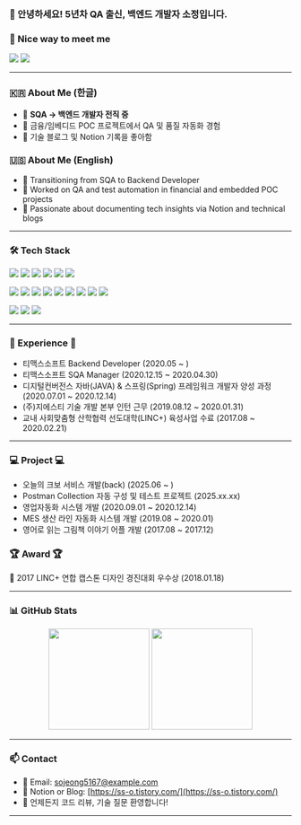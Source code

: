### 👋 안녕하세요! 5년차 QA 출신, 백엔드 개발자 <strong>소정</strong>입니다.

### 🤞 Nice way to meet me
<p>
  <a href="https://ss-o.tistory.com" target="_blank"><img src="https://img.shields.io/badge/Blog-181717?style=flat-square&logo=github&logoColor=white"/></a>
  <a href="sojeong5167@gmail.com" target="_blank"><img src="https://img.shields.io/badge/sojeong5167@gmail.com-EA4335?style=flat-square&logo=Gmail&logoColor=white"/></a>
</p>

---

### 🇰🇷 About Me (한글)

- 🎯 **SQA → 백엔드 개발자 전직 중**
- 🧪 금융/임베디드 POC 프로젝트에서 QA 및 품질 자동화 경험
- 📝 기술 블로그 및 Notion 기록을 좋아함

### 🇺🇸 About Me (English)

- 🎯 Transitioning from SQA to Backend Developer
- 🧪 Worked on QA and test automation in financial and embedded POC projects
- 📝 Passionate about documenting tech insights via Notion and technical blogs

---

### 🛠️ Tech Stack

<p>
  <img src="https://img.shields.io/badge/Java-007396?style=flat-square&logo=Java&logoColor=white"/>
  <img src="https://img.shields.io/badge/Spring%20Boot-6DB33F?style=flat-square&logo=Spring%20Boot&logoColor=white"/>
  <img src="https://img.shields.io/badge/Spring%20Batch-6DB33F?style=flat-square"/>
  <img src="https://img.shields.io/badge/MyBatis-6DB33F?style=flat-square"/> 
  <img src="https://img.shields.io/badge/JPA-59666C?style=flat-square"/> 
  <img src="https://img.shields.io/badge/Kafka-231F20?style=flat-square&logo=Apache%20Kafka&logoColor=white"/>
</p>
<p>
  <img src="https://img.shields.io/badge/Postman-FF6C37?style=flat-square&logo=Postman&logoColor=white"/>
  <img src="https://img.shields.io/badge/JMeter-D22128?style=flat-square&logo=Apache%20JMeter&logoColor=white"/>
  <img src="https://img.shields.io/badge/Maven-C71A36?style=flat-square&logo=Apache%20Maven&logoColor=white"/>
  <img src="https://img.shields.io/badge/Nexus-1E8CBE?style=flat-square"/>
  <img src="https://img.shields.io/badge/Docker-2496ED?style=flat-square&logo=Docker&logoColor=white"/>
  <img src="https://img.shields.io/badge/Jenkins-D24939?style=flat-square&logo=Jenkins&logoColor=white"/>
  <img src="https://img.shields.io/badge/GitHub%20Actions-2088FF?style=flat-square&logo=GitHub%20Actions&logoColor=white"/>
  <img src="https://img.shields.io/badge/Linux-FCC624?style=flat-square&logo=Linux&logoColor=black"/>
  <img src="https://img.shields.io/badge/Cloudtype-000000?style=flat-square"/>
</p>
<p>
  <img src="https://img.shields.io/badge/MySQL-4479A1?style=flat-square&logo=MySQL&logoColor=white"/>
  <img src="https://img.shields.io/badge/Oracle-F80000?style=flat-square&logo=Oracle&logoColor=white"/>
  <img src="https://img.shields.io/badge/DB2-003366?style=flat-square&logo=IBM&logoColor=white"/>
</p>

---

### 💪 Experience 💪
- 티맥스소프트 Backend Developer (2020.05 ~ )
- 티맥스소프트 SQA Manager (2020.12.15 ~ 2020.04.30)
- 디지털컨버전스 자바(JAVA) & 스프링(Spring) 프레임워크 개발자 양성 과정 (2020.07.01 ~ 2020.12.14)
- (주)지에스티 기술 개발 본부 인턴 근무 (2019.08.12 ~ 2020.01.31)
- 교내 사회맞춤형 산학협력 선도대학(LINC+) 육성사업 수료 (2017.08 ~ 2020.02.21)

---

### 💻 Project 💻
- 오늘의 크보 서비스 개발(back) (2025.06 ~ )
- Postman Collection 자동 구성 및 테스트 프로젝트 (2025.xx.xx)
- 영업자동화 시스템 개발 (2020.09.01 ~ 2020.12.14)
- MES 생산 라인 자동화 시스템 개발 (2019.08 ~ 2020.01)
- 영어로 읽는 그림책 이야기 어플 개발 (2017.08 ~ 2017.12)

### 🏆 Award 🏆
🥈 2017 LINC+ 연합 캡스톤 디자인 경진대회 우수상 (2018.01.18)

---

### 📊 GitHub Stats

<div align="center">
  <img height="180em" src="https://github-readme-stats.vercel.app/api?username=sso-jeong&show_icons=true&theme=tokyonight" />
  <img height="180em" src="https://github-readme-stats.vercel.app/api/top-langs/?username=sso-jeong&layout=compact&theme=tokyonight" />
</div>

---

### 📫 Contact

- 📧 Email: sojeong5167@example.com  
- 📒 Notion or Blog: [https://ss-o.tistory.com/](https://ss-o.tistory.com/)
- 💬 언제든지 코드 리뷰, 기술 질문 환영합니다!

---
